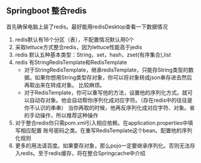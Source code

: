 ## Springboot 整合redis

首先确保电脑上装了redis。最好能用redisDesktop查看一下数据情况

1. redis默认有16个分区（表），不配置情况默认用0个
2. 采取lettuce方式整合redis，因为lettuce性能高于jedis
3. redis 默认五种基本类型：String，set，hash，zset(有序集合),list
4. redis 有StringRedisTemplate和RedisTemplate
    * 对于StringRedisTemplate，继承redisTemplate，只能存String类型的数据。如果你想用String类型存对象，你可以将对象转成json串存进去然后再取出来在转成对象。
    比较麻烦。
    * 对于RedisTemplate，你可以重写他的方法，设置他的序列化方式。就可以自动存对象。他会自动帮你序列化成对应字符。（存在redis中的往往是你不认识的串串）
    当你再取的时候，他再反序列化成对应字符、对象。省的手动操作，所以推荐这种操作
5. 对于整合redis你只需pom.xml引入相应依赖。在application.properties中填写相应配置
   账号密码之类。在重写RedisTemplate这个bean。配置他的序列化规则
6. 更多的用法请百度。如果要存对象，那么pojo一定要继承序列化。否则无法存入redis。至于redis缓存，将在整合Springcache中介绍
